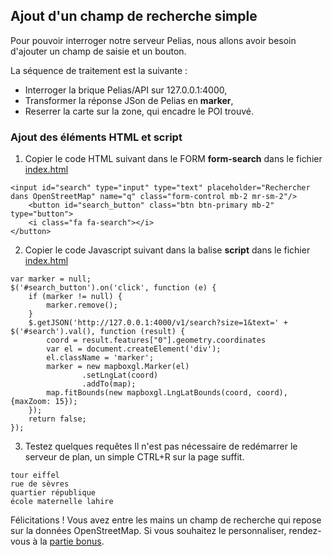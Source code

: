 ## Ajout d'un champ de recherche simple
Pour pouvoir interroger notre serveur Pelias, nous allons avoir besoin d'ajouter un champ de saisie et un bouton.

La séquence de traitement est la suivante :
- Interroger la brique Pelias/API sur 127.0.0.1:4000,
- Transformer la réponse JSon de Pelias en __marker__,
- Reserrer la carte sur la zone, qui encadre le POI trouvé.

### Ajout des éléments HTML et script
1. Copier le code HTML suivant dans le FORM __form-search__ dans le fichier [index.html](../../1_plan/part0/static/index.html)
```
<input id="search" type="input" type="text" placeholder="Rechercher dans OpenStreetMap" name="q" class="form-control mb-2 mr-sm-2"/>
    <button id="search_button" class="btn btn-primary mb-2" type="button">
    <i class="fa fa-search"></i>
</button>
```
2. Copier le code Javascript suivant dans la balise __script__ dans le fichier [index.html](../../1_plan/part0/static/index.html)
```
var marker = null;
$('#search_button').on('click', function (e) {
    if (marker != null) {
        marker.remove();
    }
    $.getJSON('http://127.0.0.1:4000/v1/search?size=1&text=' + $('#search').val(), function (result) {
        coord = result.features["0"].geometry.coordinates
        var el = document.createElement('div');
        el.className = 'marker';
        marker = new mapboxgl.Marker(el)
                .setLngLat(coord)
                .addTo(map);
        map.fitBounds(new mapboxgl.LngLatBounds(coord, coord), {maxZoom: 15});
    });
    return false;
});
```
3. Testez quelques requêtes
Il n'est pas nécessaire de redémarrer le serveur de plan, un simple CTRL+R sur la page suffit.
```
tour eiffel
rue de sèvres
quartier république
école maternelle lahire
```

Félicitations ! Vous avez entre les mains un champ de recherche qui repose sur la données OpenStreetMap. Si vous souhaitez le personnaliser, rendez-vous à la [partie bonus](../bonus).